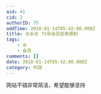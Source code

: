 ```yaml
---
aid: 41
cid: 2
authorID: 75
addTime: 2018-01-14T05:42:00.000Z
title: 水水水 75号会员前来报到
tags:
    - 水
    - 会员
comments: []
date: 2018-01-14T05:42:00.000Z
category: 时政
---
```


网站不错非常简洁，希望能够坚持
